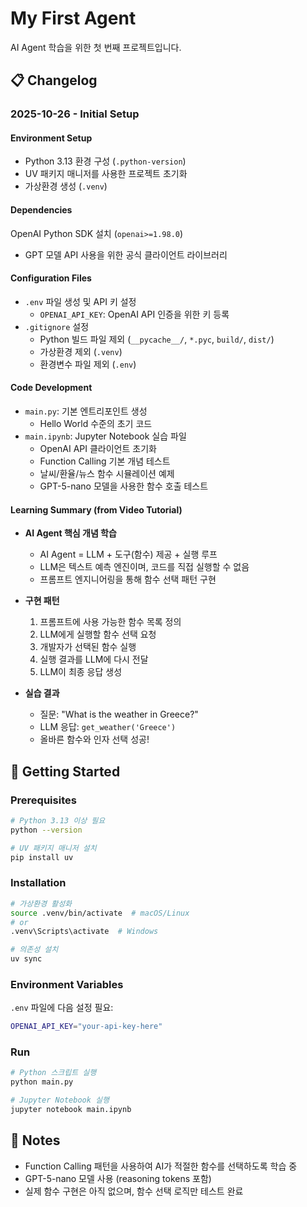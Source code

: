 # My First Agent

AI Agent 학습을 위한 첫 번째 프로젝트입니다.

## 📋 Changelog

### 2025-10-26 - Initial Setup

#### Environment Setup
- Python 3.13 환경 구성 (`.python-version`)
- UV 패키지 매니저를 사용한 프로젝트 초기화
- 가상환경 생성 (`.venv`)

#### Dependencies
 OpenAI Python SDK 설치 (`openai>=1.98.0`)
  - GPT 모델 API 사용을 위한 공식 클라이언트 라이브러리

#### Configuration Files
- `.env` 파일 생성 및 API 키 설정
  - `OPENAI_API_KEY`: OpenAI API 인증을 위한 키 등록
- `.gitignore` 설정
  - Python 빌드 파일 제외 (`__pycache__/`, `*.pyc`, `build/`, `dist/`)
  - 가상환경 제외 (`.venv`)
  - 환경변수 파일 제외 (`.env`)

#### Code Development
- `main.py`: 기본 엔트리포인트 생성
  - Hello World 수준의 초기 코드
- `main.ipynb`: Jupyter Notebook 실습 파일
  - OpenAI API 클라이언트 초기화
  - Function Calling 기본 개념 테스트
  - 날씨/환율/뉴스 함수 시뮬레이션 예제
  - GPT-5-nano 모델을 사용한 함수 호출 테스트

#### Learning Summary (from Video Tutorial)
- **AI Agent 핵심 개념 학습**
  - AI Agent = LLM + 도구(함수) 제공 + 실행 루프
  - LLM은 텍스트 예측 엔진이며, 코드를 직접 실행할 수 없음
  - 프롬프트 엔지니어링을 통해 함수 선택 패턴 구현

- **구현 패턴**
  1. 프롬프트에 사용 가능한 함수 목록 정의
  2. LLM에게 실행할 함수 선택 요청
  3. 개발자가 선택된 함수 실행
  4. 실행 결과를 LLM에 다시 전달
  5. LLM이 최종 응답 생성

- **실습 결과**
  - 질문: "What is the weather in Greece?"
  - LLM 응답: `get_weather('Greece')`
  - 올바른 함수와 인자 선택 성공!

## 🚀 Getting Started

### Prerequisites
```bash
# Python 3.13 이상 필요
python --version

# UV 패키지 매니저 설치
pip install uv
```

### Installation
```bash
# 가상환경 활성화
source .venv/bin/activate  # macOS/Linux
# or
.venv\Scripts\activate  # Windows

# 의존성 설치
uv sync
```

### Environment Variables
`.env` 파일에 다음 설정 필요:
```bash
OPENAI_API_KEY="your-api-key-here"
```

### Run
```bash
# Python 스크립트 실행
python main.py

# Jupyter Notebook 실행
jupyter notebook main.ipynb
```

## 📝 Notes
- Function Calling 패턴을 사용하여 AI가 적절한 함수를 선택하도록 학습 중
- GPT-5-nano 모델 사용 (reasoning tokens 포함)
- 실제 함수 구현은 아직 없으며, 함수 선택 로직만 테스트 완료

